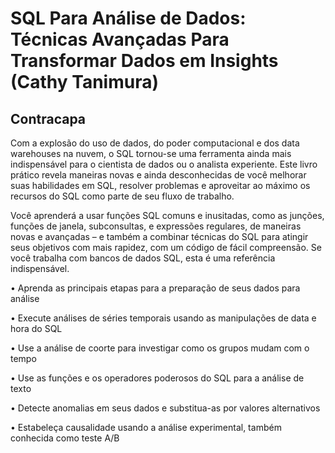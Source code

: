 
# SQL Para Análise de Dados: Técnicas Avançadas Para Transformar Dados em Insights (Cathy Tanimura)


## Contracapa

Com a explosão do uso de dados, do poder computacional e dos data warehouses na nuvem, o SQL tornou-se uma ferramenta ainda mais indispensável para o cientista de dados ou o analista experiente. Este livro prático revela maneiras novas e ainda desconhecidas de você melhorar suas habilidades em SQL, resolver problemas e aproveitar ao máximo os recursos do SQL como parte de seu fluxo de trabalho. 

Você aprenderá a usar funções SQL comuns e inusitadas, como as junções, funções de janela, subconsultas, e expressões regulares, de maneiras novas e avançadas – e também a combinar técnicas do SQL para atingir seus objetivos com mais rapidez, com um código de fácil compreensão. 
Se você trabalha com bancos de dados SQL, esta é uma referência indispensável. 

• Aprenda as principais etapas para a preparação de seus dados para análise 

• Execute análises de séries temporais usando as manipulações de data e hora do SQL 

• Use a análise de coorte para investigar como os grupos mudam com o tempo 

• Use as funções e os operadores poderosos do SQL para a análise de texto 

• Detecte anomalias em seus dados e substitua-as por valores alternativos 

• Estabeleça causalidade usando a análise experimental, também conhecida como teste A/B
